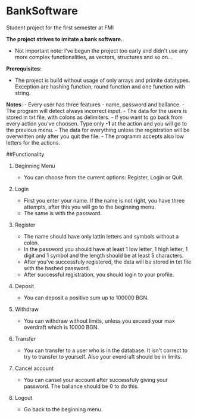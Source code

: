 # BankSoftware
Student project for the first semester at FMI

**The project strives to imitate a bank software.**

- Not important note: I've begun the project too early and didn't use any more complex functionalities, as vectors, structures and so on...

**Prerequisites**:
  - The project is build without usage of only arrays and primite datatypes. Exception are hashing function, round function and one function with string.

**Notes**:
    - Every user has three features - name, password and ballance.
    - The program will detect always incorrect input.
    - The data for the users is stored in txt file, with colons as delimiters.
    - If you want to go back from every action you've choosen. Type only **-1** at the action and you will go to the previous menu.
    - The data for everything unless the registration will be overwritten only after you quit the file.
    - The programm accepts also low letters for the actions.

##Functionality

1. Beginning Menu
    - You can choose from the current options: Register, Login or Quit.

2. Login
    - First you enter your name. If the name is not right, you have three attempts, after this you will go to the beginning menu.
    - The same is with the password.
  
3. Register
    - The name should have only lattin letters and symbols without a colon.
    - In the password you should have at least 1 low letter, 1 high letter, 1 digit and 1 symbol and the length should be at least 5 characters.
    - After you've successfuly registered, the data will be stored in txt file with the hashed password.
    - After successful registration, you should login to your profile.

4. Deposit
    - You can deposit a positive sum up to 100000 BGN.

5. Withdraw
    - You can withdraw without limits, unless you exceed your max overdraft which is 10000 BGN.

6. Transfer
    - You can transfer to a user who is in the database. It isn't correct to try to transfer to yourself. Also your overdraft should be in limits.

7. Cancel account
    - You can cansel your account after successfuly giving your password. The ballance should be 0 to do this.

8. Logout 
    - Go back to the beginning menu.
